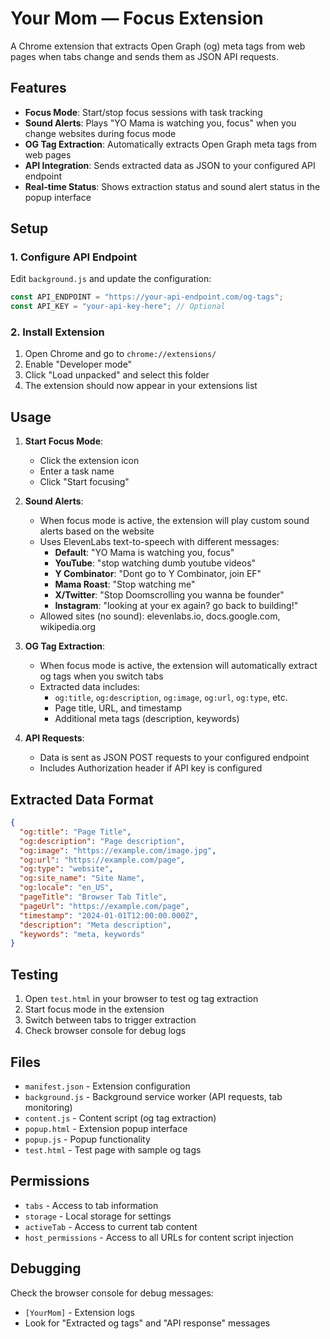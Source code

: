 # Your Mom — Focus Extension

A Chrome extension that extracts Open Graph (og) meta tags from web pages when tabs change and sends them as JSON API requests.

## Features

- **Focus Mode**: Start/stop focus sessions with task tracking
- **Sound Alerts**: Plays "YO Mama is watching you, focus" when you change websites during focus mode
- **OG Tag Extraction**: Automatically extracts Open Graph meta tags from web pages
- **API Integration**: Sends extracted data as JSON to your configured API endpoint
- **Real-time Status**: Shows extraction status and sound alert status in the popup interface

## Setup

### 1. Configure API Endpoint

Edit `background.js` and update the configuration:

```javascript
const API_ENDPOINT = "https://your-api-endpoint.com/og-tags";
const API_KEY = "your-api-key-here"; // Optional
```

### 2. Install Extension

1. Open Chrome and go to `chrome://extensions/`
2. Enable "Developer mode"
3. Click "Load unpacked" and select this folder
4. The extension should now appear in your extensions list

## Usage

1. **Start Focus Mode**: 
   - Click the extension icon
   - Enter a task name
   - Click "Start focusing"

2. **Sound Alerts**:
   - When focus mode is active, the extension will play custom sound alerts based on the website
   - Uses ElevenLabs text-to-speech with different messages:
     - **Default**: "YO Mama is watching you, focus"
     - **YouTube**: "stop watching dumb youtube videos"
     - **Y Combinator**: "Dont go to Y Combinator, join EF"
     - **Mama Roast**: "Stop watching me"
     - **X/Twitter**: "Stop Doomscrolling you wanna be founder"
     - **Instagram**: "looking at your ex again? go back to building!"
   - Allowed sites (no sound): elevenlabs.io, docs.google.com, wikipedia.org

3. **OG Tag Extraction**:
   - When focus mode is active, the extension will automatically extract og tags when you switch tabs
   - Extracted data includes:
     - `og:title`, `og:description`, `og:image`, `og:url`, `og:type`, etc.
     - Page title, URL, and timestamp
     - Additional meta tags (description, keywords)

4. **API Requests**:
   - Data is sent as JSON POST requests to your configured endpoint
   - Includes Authorization header if API key is configured

## Extracted Data Format

```json
{
  "og:title": "Page Title",
  "og:description": "Page description",
  "og:image": "https://example.com/image.jpg",
  "og:url": "https://example.com/page",
  "og:type": "website",
  "og:site_name": "Site Name",
  "og:locale": "en_US",
  "pageTitle": "Browser Tab Title",
  "pageUrl": "https://example.com/page",
  "timestamp": "2024-01-01T12:00:00.000Z",
  "description": "Meta description",
  "keywords": "meta, keywords"
}
```

## Testing

1. Open `test.html` in your browser to test og tag extraction
2. Start focus mode in the extension
3. Switch between tabs to trigger extraction
4. Check browser console for debug logs

## Files

- `manifest.json` - Extension configuration
- `background.js` - Background service worker (API requests, tab monitoring)
- `content.js` - Content script (og tag extraction)
- `popup.html` - Extension popup interface
- `popup.js` - Popup functionality
- `test.html` - Test page with sample og tags

## Permissions

- `tabs` - Access to tab information
- `storage` - Local storage for settings
- `activeTab` - Access to current tab content
- `host_permissions` - Access to all URLs for content script injection

## Debugging

Check the browser console for debug messages:
- `[YourMom]` - Extension logs
- Look for "Extracted og tags" and "API response" messages
